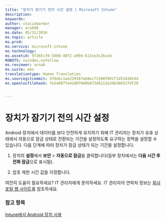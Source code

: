 ```yaml
---
title: "장치가 잠기기 전의 시간 설정 | Microsoft Intune"
description: 
keywords: 
author: staciebarker
manager: arob98
ms.date: 05/31/2016
ms.topic: article
ms.prod: 
ms.service: microsoft-intune
ms.technology: 
ms.assetid: 5f365c7d-5889-4072-a994-613ce3c26ce4
ROBOTS: noindex,nofollow
ms.reviewer: arnab
ms.suite: ems
translationtype: Human Translation
ms.sourcegitcommit: 376e6c1ae229187ab8ec73390f091f1d534365dd
ms.openlocfilehash: fe54897fe42d07040b873d6112e34830652fdf20


---
```



# 장치가 잠기기 전의 시간 설정

Android 장치에서 데이터를 보다 안전하게 유지하기 위해 IT 관리자는 장치가 유휴 상태에서 자동으로 잠금 상태로 전환되는 기간을 설정하도록 요구하는 정책을 설정할 수 있습니다. 다음 단계에 따라 장치가 잠금 상태가 되는 기간을 설정합니다.
 
1.  장치의 **설정**에서 **보안** &gt; **자동으로 잠금**을 클릭합니다(일부 장치에서는 **다음 시간 후 전화 잠금**으로 표시됨).

2.  암호 제한 시간 값을 지정합니다.

여전히 도움이 필요하세요? IT 관리자에게 문의하세요. IT 관리자의 연락처 정보는 [회사 포털 웹 사이트](http://portal.manage.microsoft.com)를 참조하세요.

### 참고 항목
[Intune에서 Android 장치 사용](using-your-android-device-with-intune.md)



<!--HONumber=Jul16_HO3-->


